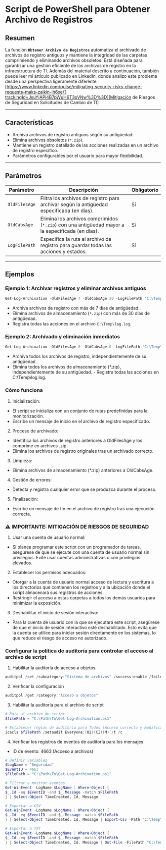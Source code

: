 # Script de PowerShell para Obtener Archivo de Registros

## Resumen
La función **`Obtener Archivo de Registros`** automatiza el archivado de archivos de registro antiguos y mantiene la integridad de las carpetas comprimiendo y eliminando archivos obsoletos. Está diseñada para garantizar una gestión eficiente de los archivos de registro en la infraestructura de TI.
Además del material descrito a continuación, también puede leer mi artículo publicado en LinkedIn, donde analizo este problema desde una perspectiva ligeramente diferente [https://www.linkedin.com/pulse/mitigating-security-risks-change-requests-maks-zaikin-lh6xe/?trackingId=JsuYjAPi4B7pWuH6T3oVNw%3D%3D](Mitigación de Riesgos de Seguridad en Solicitudes de Cambio de TI)

---

## Características
- Archiva archivos de registro antiguos según su antigüedad.
- Elimina archivos obsoletos (`*.zip`).
- Mantiene un registro detallado de las acciones realizadas en un archivo de registro específico.
- Parámetros configurables por el usuario para mayor flexibilidad.

---

## Parámetros
| Parámetro | Descripción | Obligatorio |
|-----------------|------------------------------------------------------------------------------|-----------|
| `OldFilesAge` | Filtra los archivos de registro para archivar según la antigüedad especificada (en días). | Sí |
| `OldCabsAge` | Elimina los archivos comprimidos (`*.zip`) con una antigüedad mayor a la especificada (en días). | Sí |
| `LogFilePath` | Especifica la ruta al archivo de registro para guardar todas las acciones y estados. | Sí |

---

## Ejemplos

### Ejemplo 1: Archivar registros y eliminar archivos antiguos
```powershell
Get-Log-Archivation -OldFilesAge 7 -OldCabsAge 30 -LogFilePath 'C:\Temp\log.log'
```

- Archiva archivos de registro con más de 7 días de antigüedad.
- Elimina archivos de almacenamiento (`*.zip`) con más de 30 días de antigüedad.
- Registra todas las acciones en el archivo `C:\Temp\log.log`.

### Ejemplo 2: Archivado y eliminación inmediatos
```powershell
Get-Log-Archivation -OldFilesAge 0 -OldCabsAge 0 -LogFilePath 'C:\Temp\log.log'
```

- Archiva todos los archivos de registro, independientemente de su antigüedad.
- Elimina todos los archivos de almacenamiento (*.zip), independientemente de su antigüedad. - Registra todas las acciones en C:\Temp\log.log.

### Cómo funciona

1. Inicialización:
- El script se inicializa con un conjunto de rutas predefinidas para la monitorización.
- Escribe un mensaje de inicio en el archivo de registro especificado.

2. Proceso de archivado:
- Identifica los archivos de registro anteriores a OldFilesAge y los comprime en archivos .zip.
- Elimina los archivos de registro originales tras un archivado correcto.

3. Limpieza:
- Elimina archivos de almacenamiento (*.zip) anteriores a OldCabsAge.

4. Gestión de errores:
- Detecta y registra cualquier error que se produzca durante el proceso.

5. Finalización:
- Escribe un mensaje de fin en el archivo de registro tras una ejecución correcta.

### ⚠️ IMPORTANTE: MITIGACIÓN DE RIESGOS DE SEGURIDAD

1. Usar una cuenta de usuario normal:
- Si planea programar este script con un programador de tareas, asegúrese de que se ejecute con una cuenta de usuario normal sin privilegios. Evite usar cuentas administrativas o con privilegios elevados.

2. Establecer los permisos adecuados:
- Otorgar a la cuenta de usuario normal acceso de lectura y escritura a los directorios que contienen los registros y a la ubicación donde el script almacenará sus registros de acciones.
- Restringir el acceso a estas carpetas a todos los demás usuarios para minimizar la exposición.

3. Deshabilitar el inicio de sesión interactivo:
- Para la cuenta de usuario con la que se ejecutará este script, asegúrese de que el inicio de sesión interactivo esté deshabilitado. Esto evita que la cuenta se utilice para iniciar sesión directamente en los sistemas, lo que reduce el riesgo de acceso no autorizado.

### Configurar la política de auditoría para controlar el acceso al archivo de script

1. Habilitar la auditoría de acceso a objetos
```powershell
auditpol /set /subcategory:"Sistema de archivos" /success:enable /failure:enable
```

2. Verificar la configuración
```powershell
auditpol /get /category:"Acceso a objetos"
```

3. Habilitar la auditoría para el archivo de script
```powershell
# Ruta al archivo de script
$filePath = "C:\Path\To\Get-Log-Archivation.ps1"

# Establecer reglas de auditoría para Todos (Acceso correcto y modificar)
icacls $filePath /setaudit Everyone:(OI)(CI)(M) /t /c
```

4. Verificar los registros de eventos de auditoría para los mensajes

- ID de evento: 4663 (Acceso a archivos)

```powershell
# Definir variables
$LogName = "Seguridad"
$EventID = 4663
$FilePath = "C:\Path\To\Get-Log-Archivation.ps1"

# Filtrar y mostrar eventos
Get-WinEvent -LogName $LogName | Where-Object {
$_.Id -eq $EventID -and $_.Message -match $FilePath
} | Select-Object TimeCreated, Id, Message

# Exportar a CSV
Get-WinEvent -LogName $LogName | Where-Object {
$_.Id -eq $EventID -and $_.Message -match $FilePath
} | Select-Object TimeCreated, Id, Message | Export-Csv -Path "C:\Temp\FilteredEvents.csv" -NoTypeInformation

# Exportar a TXT
Get-WinEvent -LogName $LogName | Where-Object {
$_.Id -eq $EventID -and $_.Message -match $FilePath
} | Select-Object TimeCreated, Id, Message | Out-File -FilePath "C:\Temp\FilteredEvents.txt"

```
